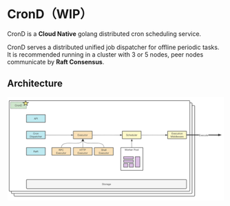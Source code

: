# CronD（WIP）
CronD is a **Cloud Native** golang distributed cron scheduling service.

CronD serves a distributed unified job dispatcher for offline periodic tasks. It is recommended running in
a cluster with 3 or 5 nodes, peer nodes communicate by **Raft Consensus**.

## Architecture
![CronD Architecture](./docs/images/architecture.png)